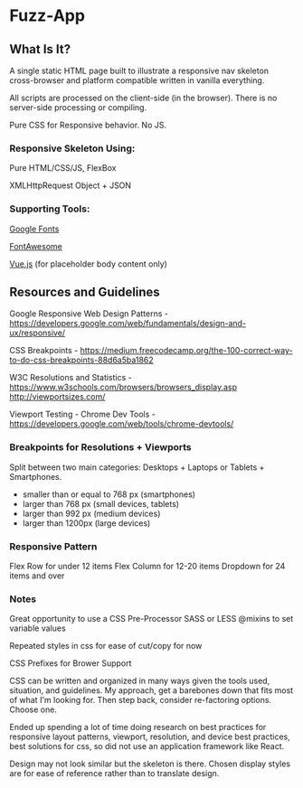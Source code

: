 # Fuzz-App

## What Is It?
A single static HTML page built to illustrate a responsive nav skeleton cross-browser and platform compatible written in vanilla everything.

All scripts are processed on the client-side (in the browser). There is no server-side processing or compiling.

Pure CSS for Responsive behavior. No JS.

### Responsive Skeleton Using:
Pure HTML/CSS/JS, FlexBox

XMLHttpRequest Object + JSON



### Supporting Tools:
[Google Fonts](https://fonts.google.com/)

[FontAwesome](https://fontawesome.com/)

[Vue.js](https://vuejs.org/) (for placeholder body content only)

## Resources and Guidelines
Google Responsive Web Design Patterns - https://developers.google.com/web/fundamentals/design-and-ux/responsive/

CSS Breakpoints - 
https://medium.freecodecamp.org/the-100-correct-way-to-do-css-breakpoints-88d6a5ba1862

W3C Resolutions and Statistics - https://www.w3schools.com/browsers/browsers_display.asp
http://viewportsizes.com/

Viewport Testing - Chrome Dev Tools - 
https://developers.google.com/web/tools/chrome-devtools/

### Breakpoints for Resolutions + Viewports 
Split between two main categories: Desktops + Laptops or Tablets + Smartphones.
* smaller than or equal to 768 px (smartphones)
* larger than 768 px (small devices, tablets)
* larger than 992 px (medium devices)
* larger than 1200px (large devices)

### Responsive Pattern
Flex Row for under 12 items
Flex Column for 12-20 items
Dropdown for 24 items and over

### Notes
Great opportunity to use a CSS Pre-Processor SASS or LESS @mixins to set variable values

Repeated styles in css for ease of cut/copy for now

CSS Prefixes for Brower Support

CSS can be written and organized in many ways given the tools used, situation, and guidelines. My approach, get a barebones down that fits most of what I'm looking for. Then step back, consider re-factoring options. Choose one.

Ended up spending a lot of time doing research on best practices for responsive layout patterns, viewport, resolution, and device best practices, best solutions for css, so did not use an application framework like React.

Design may not look similar but the skeleton is there. Chosen display styles are for ease of reference rather than to translate design.